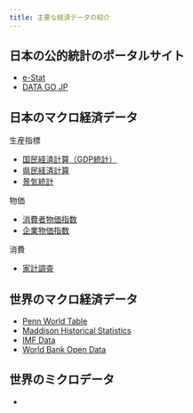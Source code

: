 ```yaml
---
title: 主要な経済データの紹介
---
```


## 日本の公的統計のポータルサイト

- [e-Stat](https://www.e-stat.go.jp)
- [DATA GO JP](http://www.data.go.jp)

## 日本のマクロ経済データ

生産指標

- [国民経済計算（GDP統計）](http://www.esri.cao.go.jp/jp/sna/menu.html)
- [県民経済計算](http://www.esri.cao.go.jp/jp/sna/sonota/kenmin/kenmin_top.html)
- [景気統計](http://www.esri.cao.go.jp/jp/stat/menu.html)

物価

- [消費者物価指数](http://www.stat.go.jp/data/cpi)
- [企業物価指数](http://www.boj.or.jp/statistics/pi/cgpi_release/index.htm/)

消費

- [家計調査](http://www.stat.go.jp/data/kakei)


## 世界のマクロ経済データ

- [Penn World Table](https://www.rug.nl/ggdc/productivity/pwt/)
- [Maddison Historical Statistics](https://www.rug.nl/ggdc/historicaldevelopment/maddison/)
- [IMF Data](https://www.imf.org/en/Data)
- [World Bank Open Data](https://data.worldbank.org)

## 世界のミクロデータ

- 